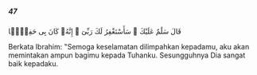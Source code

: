 ##### 47

<span class="ayah">قَالَ سَلَٰمٌ عَلَيْكَ ۖ سَأَسْتَغْفِرُ لَكَ رَبِّىٓ ۖ إِنَّهُۥ كَانَ بِى حَفِيًّۭا</span>

<span class="ayah_translation">Berkata Ibrahim: "Semoga keselamatan dilimpahkan kepadamu, aku akan memintakan ampun bagimu kepada Tuhanku. Sesungguhnya Dia sangat baik kepadaku.</span>
